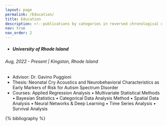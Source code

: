 ```yaml
---
layout: page
permalink: /Education/
title: Education
description: <!--publications by categories in reversed chronological order. generated by jekyll-scholar.-->
nav: true
nav_order: 2
---
```


- ##### University of Rhode Island
###### Aug, 2022 - Present | Kingston, Rhode Island

   - Advisor: Dr. Gavino Puggioni 
   - Thesis: Neonatal Cry Acoustics and Neurobehavioral Characteristics as Early Markers of Risk for Autism
Spectrum Disorder
   - Courses: Applied Regression Analysis • Multivariate Statistical Methods • Bayesian Statistics •
Categorical Data Analysis Method • Spatial Data Analysis • Neural Networks & Deep Learning • Time
Series Analysis • Survival Analysis   
    


<!-- _pages/publications.md -->
<div class="publications">

{% bibliography %}

</div>
